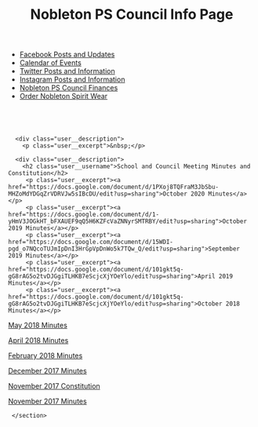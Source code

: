<!DOCTYPE html>
<html lang="en"><head>
<meta http-equiv="content-type" content="text/html; charset=UTF-8">
  <meta charset="UTF-8">
  <meta name="viewport" content="width=device-width,initial-scale=1.0">
  <title>Nobleton PS Council Information Page</title>
  <meta name="description" content="Information for Nobleton PS">

</head>
<body>
  
<header class="demo-header">
   <div class="container">
    <h1 class="demo-header__title">Nobleton PS Council Info Page</h1>
  </div>
</header>

<main class="demo-content">
  <div class="container">
    <nav class="demo-sub-nav">
      <ul class="demo-sub-nav__items">
        <li class="demo-sub-nav__item"><a href="https://www.facebook.com/nobletonpsschoolcouncil" target="_new" class="demo-sub-nav__link">Facebook Posts and  Updates</a></li>
        <li class="demo-sub-nav__item"><a href="http://www.yrdsb.ca/schools/nobleton.ps/NewsEvents/Pages/School-Calendar.aspx" target="_new" class="demo-sub-nav__link">Calendar of Events</a></li>
        <li class="demo-sub-nav__item"><a href="https://twitter.com/nbltnpscouncil" target="_new" class="demo-sub-nav__link">Twitter Posts and Information</a>
        </li><li class="demo-sub-nav__item"><a href="https://www.instagram.com/nobletonpscouncil/" target="_new" class="demo-sub-nav__link">Instagram Posts and Information</a></li>
         <li class="demo-sub-nav__item"><a href="https://docs.google.com/spreadsheets/d/1AnD7vF6arMfX7dOspB7r3l4DAxNlft8vS3d-osGb1kw/edit?usp=sharing" target="_new" class="demo-sub-nav__link">Nobleton PS Council Finances</a></li>
                <li class="demo-sub-nav__item"><a href="http://urstore.ca/schools/ca/ontario/nobleton/nobleton-public-school" target="_new" class="demo-sub-nav__link">Order Nobleton Spirit Wear</a></li>
      </ul>
    </nav>
  </div>

  <section class="component__section">
    <h2 class="component__sub-title">&nbsp;</h2>
    <div class="user">
    
      <div class="user__description">
        <p class="user__excerpt">&nbsp;</p>
</div>
    </div>
    <div class="user">

      <div class="user__description">
        <h2 class="user__username">School and Council Meeting Minutes and Constitution</h2>
         <p class="user__excerpt"><a href="https://docs.google.com/document/d/1PXoj8TQFraM3JbSbu-MHZoMdYDGqZrVDRVJw5sIBcDU/edit?usp=sharing">October 2020 Minutes</a></p>
         <p class="user__excerpt"><a href="https://docs.google.com/document/d/1-yHmV3JOGkHT_bFXAUEF9qQ5H6KZFcVaZNNyrSMTRBY/edit?usp=sharing">October 2019 Minutes</a></p>
         <p class="user__excerpt"><a href="https://docs.google.com/document/d/15WDI-pgd_o7NQcoTUJmIpDnI3HrGpVpDnWo5k7TQw_Q/edit?usp=sharing">September 2019 Minutes</a></p>
         <p class="user__excerpt"><a href="https://docs.google.com/document/d/101gkt5q-gG8rAG5o2tvDJGgiTLHKB7eScjcXjYOeYlo/edit?usp=sharing">April 2019 Minutes</a></p>
         <p class="user__excerpt"><a href="https://docs.google.com/document/d/101gkt5q-gG8rAG5o2tvDJGgiTLHKB7eScjcXjYOeYlo/edit?usp=sharing">October 2018 Minutes</a></p>
<p class="user__excerpt"><a href="https://docs.google.com/document/d/101gkt5q-gG8rAG5o2tvDJGgiTLHKB7eScjcXjYOeYlo/edit?usp=sharing">May 2018 Minutes</a></p>
        <p class="user__excerpt"><a href="https://docs.google.com/document/d/101gkt5q-gG8rAG5o2tvDJGgiTLHKB7eScjcXjYOeYlo/edit?usp=sharing">April 2018 Minutes</a></p>
         <p class="user__excerpt"><a href="https://docs.google.com/document/d/1RXpUBC8-5MFu2FH0grmJkeDNNiiLuBx1PsdB2W-4guc/edit?usp=sharing">February 2018 Minutes</a></p>
        <p class="user__excerpt"><a href="https://docs.google.com/document/d/19Uw5pnukqnwKZeyyr-W56dRZ1aE-FN-tLZdXYiyauak/edit?usp=sharing">December 2017  Minutes</a></p>
         <p class="user__excerpt"><a href="https://docs.google.com/document/d/1XHXzv0MsyrvAXhtuVVEjzRfHSiCb4TZw5npNxfLTeyg/edit?usp=sharing">November 2017 Constitution</a></p>
        <p class="user__excerpt"><a href="https://docs.google.com/document/d/1IUa57XSoz9SPtFZuZ1ZMSGW4iRyCCqtxwF7XUYS5gBg/edit?usp=sharing">November 2017 Minutes</a>      </p>
      </div>
    </div>
  </section>

   
     </section>

</main>

<footer class="demo-footer">
  <div class="container">
   
  </div>
</footer>

</body></html>
